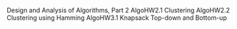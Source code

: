 Design and Analysis of Algorithms, Part 2
AlgoHW2.1 Clustering
AlgoHW2.2 Clustering using Hamming
AlgoHW3.1 Knapsack Top-down and Bottom-up
